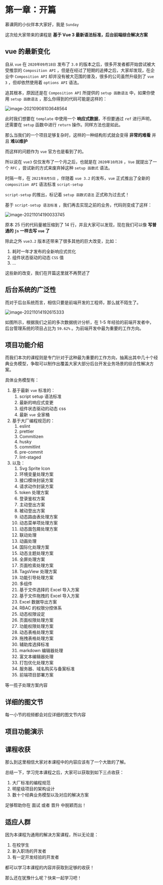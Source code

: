 # 第一章：开篇



慕课网的小伙伴本大家好，我是 `Sunday`

这次给大家带来的课程是 **基于 Vue 3 最新语法标准，后台前端综合解决方案**

## vue 的最新变化

自从 `vue` 在 `2020年09月18日` 发布了 `3.0` 的版本之后，很多开发者都开始尝试被大受推崇的 `Composition API` ，但是在经过了短期的追捧之后，大家却发现，在企业中 `Composition API` 却并没有被大范围的普及，很多的公司虽然升级到了 `vue 3` ，但却依然使用着 `options API` 语法。

追其根本，原因还是在 `Composition API` 所提供的 `setup 函数语法` 中，如果你使用 `setup 函数语法` ，那么你得到的代码可能是这样的：

![image-20210908103648564](第三章：项目架构之搭建登录架%20构解决方案与实现.assets/image-20210908103648564.png)

此时我们想要在 `template` 中使用一个 **响应式数据**，不但要通过 `ref` 进行声明，还需要在 `setup` 函数中进行 `return` 操作。同样方法也是如此。

那么当我们的一个项目足够复杂时，这样的一种结构形式就会变得 **非常的难看** 并且 **难以维护**

而这样的问题作为 `vue` 官方也是看到了的。

所以说在 `vue3` 仅仅发布了一个月之后，也就是在 `2020年10月28` ，`Vue` 就提出了一个 `RFC` ，尝试新的方式来废弃掉这种 `setup 函数式` 语法。

时隔一年，在 `2021年8月5日` ，伴随着 `vue 3.2` 的发布，`vue` 正式推出了全新的 `composition API` 语法标准 `script-setup` 

`script-setup` 的推出，标记着 `setup 函数式语法` 正式称为过去式！

基于 `script-setup 语法标准` ，我们再去实现之前的业务，代码则变成了这样：

![image-20211014190033745](第一章：开篇.assets/image-20211014190033745.png)

原本 25 行的代码量被压缩到了 14 行，并且大家可以发现，现在我们可以像 **写普通的 `js` 一样去写 `vue` 了** 

除此之外 `vue3.2` 版本还带来了很多其他的巨大改变，比如：

1. 耗时一年才发布的全新响应式优化
2. 组件状态驱动的动态 `CSS` 值
3. ...

这些新的改变，我们在开篇这里就不再赘述了

## 后台系统的广泛性

而对于后台系统而言，相信只要是前端开发的工程师，那么就不陌生了。

![image-20211014192615333](第一章：开篇.assets/image-20211014192615333.png)

如图所示，根据我们之前的多次数据统计分析，在 1-5 年经验的前端开发者中，后台管理系统的项目占比为 `59.62%` 。为前端开发中最为重要的工作方向。

## 项目功能介绍

而我们本次的课程则是专门针对于这种最为重要的工作方向，抽离出其中几十个经典业务模型，争取可以制作出覆盖大家大部分后台开发业务场景的综合性解决方案。

具体业务模型有：

1. 基于最新 `vue` 标准的：
   1. script setup 语法标准
   2. 最新的响应式变更
   3. 组件状态驱动的动态 css
   4. 最新 `vue` 全家桶
2. 基于大厂编程规范的：
   1. eslint
   2. prettier
   3. Commitizen
   4. husky
   5. commitlint
   6. pre-commit
   7. lint-staged
3. 以及：
   1. Svg Sprite Icon
   2. 环境变量处理方案
   3. 接口模块封装方案
   4. 请求动作封装方案
   5. token 处理方案
   6. 登录鉴权方案
   7. 主动登出方案
   8. 被动登出方案
   9. 动态路由表处理方案
   10. 动态菜单项处理方案
   11. 动态面包屑处理方案
   12. 联动处理
   13. 动画处理
   14. 国际化处理方案
   15. 动态主题处理方案
   16. 全屏处理方案
   17. 页面检索处理方案
   18. TagsView 处理方案
   19. 功能引导处理方案
   20. 多组件
   21. 基于文件选择的 Excel 导入方案
   22. 基于文件拖拽的 Excel 导入方案
   23. Excel 数据导出方案
   24. RBAC 的权限分控体系
   25. 动态权限设定
   26. 页面权限处理方案
   27. 功能权限处理方案
   28. 动态表格处理方案
   29. 拖拽表格处理方案
   30. 辅助库选择标准
   31. markdown 编辑器处理
   32. 富文本编辑器处理
   33. 打包优化处理方案
   34. 服务器、域名购买与备案标准
   36. 前端项目部署方案

等一揽子处理方案内容

## 详细的图文节

每一小节的视频都会对应详细的图文节内容

## 项目功能演示



## 课程收获

那么到这里相信大家对本课程中的内容应该有了一个大致的了解。

总结一下，学习完本课程之后，大家可以获取到如下三点收获：

1. 大厂标准的编程规范
2. 明星级项目的架构设计
3. 数十个经典业务模型以及对应的解决方案

足够帮助你在 面试 或者 晋升 中脱颖而出！

## 适应人群

因为本课程为通用的解决方案课程，所以无论是：

1. 在校学生
2. 新入职场的开发者
3. 有一定开发经验的开发者

都可以学习本课程的内容并获取到足够的收获！



那么还在犹豫什么呢？快来一起学习吧！



